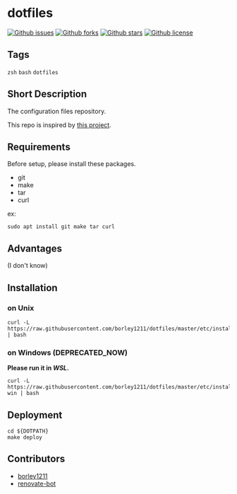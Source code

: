 # dotfiles

[![Github issues](https://img.shields.io/github/issues/borley1211/dotfiles)](https://github.com/borley1211/dotfiles/issues)
[![Github forks](https://img.shields.io/github/forks/borley1211/dotfiles)](https://github.com/borley1211/dotfiles/network/members)
[![Github stars](https://img.shields.io/github/stars/borley1211/dotfiles)](https://github.com/borley1211/dotfiles/stargazers)
[![Github license](https://img.shields.io/github/license/borley1211/dotfiles)](https://github.com/borley1211/dotfiles/)

## Tags

`zsh` `bash` `dotfiles`

## Short Description

The configuration files repository.

This repo is inspired by [this project](https://github.com/b4b4r07/dotfiles).

## Requirements

Before setup, please install these packages.

- git
- make
- tar
- curl

ex:

```console:
sudo apt install git make tar curl
```

## Advantages

(I don't know)

## Installation

### on Unix

```console:
curl -L https://raw.githubusercontent.com/borley1211/dotfiles/master/etc/install | bash
```

### on Windows (DEPRECATED_NOW)

**Please run it in _WSL_.**

```console:
curl -L https://raw.githubusercontent.com/borley1211/dotfiles/master/etc/install-win | bash
```

## Deployment

```console:
cd ${DOTPATH}
make deploy
```

## Contributors

- [borley1211](https://github.com/borley1211)
- [renovate-bot](https://github.com/renovate-bot)
